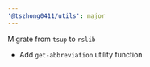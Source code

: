 ```yaml
---
'@tszhong0411/utils': major
---
```


Migrate from `tsup` to `rslib`

- Add `get-abbreviation` utility function
